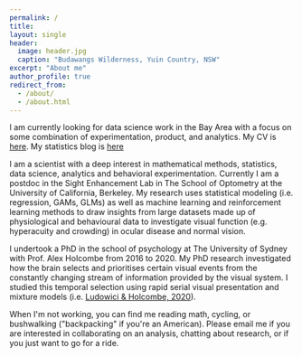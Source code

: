 ```yaml
---
permalink: /
title: 
layout: single
header:
  image: header.jpg
  caption: "Budawangs Wilderness, Yuin Country, NSW"
excerpt: "About me"
author_profile: true
redirect_from: 
  - /about/
  - /about.html
---
```


I am currently looking for data science work in the Bay Area with a focus on some combination of experimentation, product, and analytics. My CV is [here](/files/CV.pdf). My statistics blog is [here](/posts/)

I am a scientist with a deep interest in mathematical methods, statistics, data science, analytics and behavioral experimentation. Currently I am a postdoc in the Sight Enhancement Lab in The School of Optometry at the University of California, Berkeley. My research uses statistical modeling (i.e. regression, GAMs, GLMs) as well as machine learning and reinforcement learning methods to draw insights from large datasets made up of physiological and behavioural data to investigate visual function (e.g. hyperacuity and crowding) in ocular disease and normal vision.

I undertook a PhD in the school of psychology at The University of Sydney with Prof. Alex Holcombe from 2016 to 2020. My PhD research investigated how the brain selects and prioritises certain visual events from the constantly changing stream of information provided by the visual system. I studied this temporal selection using rapid serial visual presentation and mixture models (i.e. [Ludowici & Holcombe, 2020](https://psyarxiv.com/ar72n)). 

When I'm not working, you can find me reading math, cycling, or bushwalking ("backpacking" if you're an American). Please email me if you are interested in collaborating on an analysis, chatting about research, or if you just want to go for a ride. 

